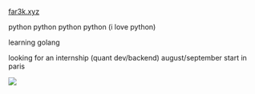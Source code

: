 <a href="https://far3k.xyz/">far3k.xyz</a>

python python python python (i love python)

learning golang

looking for an internship (quant dev/backend) august/september start in paris

<a href="https://u8views.com/github/Far3000-YT"><img src="https://u8views.com/api/v1/github/profiles/83653727/views/total-count.svg"></a>
